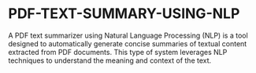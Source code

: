 # PDF-TEXT-SUMMARY-USING-NLP
A PDF text summarizer using Natural Language Processing (NLP) is a tool designed to automatically generate concise summaries of textual content extracted from PDF documents. This type of system leverages NLP techniques to understand the meaning and context of the text.
